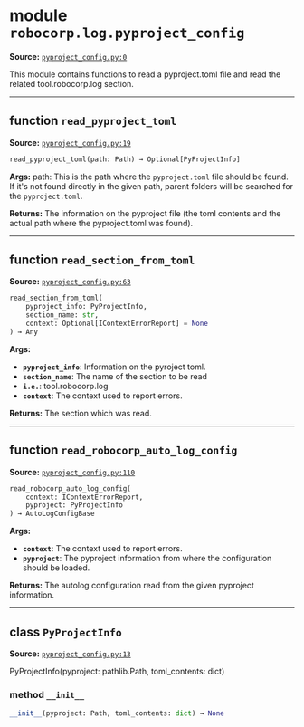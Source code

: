 <!-- markdownlint-disable -->

# module `robocorp.log.pyproject_config`

**Source:** [`pyproject_config.py:0`](https://github.com/robocorp/robo/tree/master/log/src/robocorp/log/pyproject_config.py#L0)

This module contains functions to read a pyproject.toml file and  read the related tool.robocorp.log section.

______________________________________________________________________

## function `read_pyproject_toml`

**Source:** [`pyproject_config.py:19`](https://github.com/robocorp/robo/tree/master/log/src/robocorp/log/pyproject_config.py#L19)

```python
read_pyproject_toml(path: Path) → Optional[PyProjectInfo]
```

**Args:**
path: This is the path where the `pyproject.toml` file should be found. If it's not found directly in the given path, parent folders will be searched for the `pyproject.toml`.

**Returns:**
The information on the pyproject file (the toml contents and the actual path where the pyproject.toml was found).

______________________________________________________________________

## function `read_section_from_toml`

**Source:** [`pyproject_config.py:63`](https://github.com/robocorp/robo/tree/master/log/src/robocorp/log/pyproject_config.py#L63)

```python
read_section_from_toml(
    pyproject_info: PyProjectInfo,
    section_name: str,
    context: Optional[IContextErrorReport] = None
) → Any
```

**Args:**

- <b>`pyproject_info`</b>:  Information on the pyroject toml.
- <b>`section_name`</b>:  The name of the section to be read
- <b>`i.e.`</b>:  tool.robocorp.log
- <b>`context`</b>:  The context used to report errors.

**Returns:**
The section which was read.

______________________________________________________________________

## function `read_robocorp_auto_log_config`

**Source:** [`pyproject_config.py:110`](https://github.com/robocorp/robo/tree/master/log/src/robocorp/log/pyproject_config.py#L110)

```python
read_robocorp_auto_log_config(
    context: IContextErrorReport,
    pyproject: PyProjectInfo
) → AutoLogConfigBase
```

**Args:**

- <b>`context`</b>:  The context used to report errors.
- <b>`pyproject`</b>:  The pyproject information from where the configuration should be loaded.

**Returns:**
The autolog configuration read from the given pyproject information.

______________________________________________________________________

## class `PyProjectInfo`

**Source:** [`pyproject_config.py:13`](https://github.com/robocorp/robo/tree/master/log/src/robocorp/log/pyproject_config.py#L13)

PyProjectInfo(pyproject: pathlib.Path, toml_contents: dict)

### method `__init__`

```python
__init__(pyproject: Path, toml_contents: dict) → None
```

